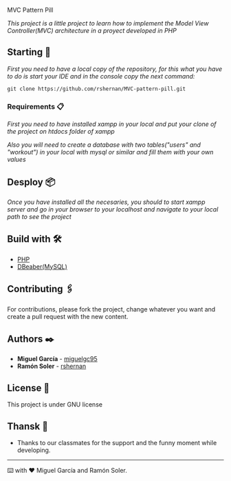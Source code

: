 
 MVC Pattern Pill

_This project is a little project to learn how to implement the Model View Controller(MVC) architecture in a proyect developed in PHP_

## Starting 🚀

_First you need to have a local copy of the repository, for this what you have to do is start your IDE and in the console copy the next command:_

```
git clone https://github.com/rshernan/MVC-pattern-pill.git
```

### Requirements 📋

_First you need to have installed xampp in your local and put your clone of the project on htdocs folder of xampp_

_Also you will need to create a database with two tables("users" and "workout") in your local with mysql or similar and fill them with your own values_ 

## Desploy 📦

_Once you have installed all the necesaries, you should to start xampp server and go in your browser to your localhost and navigate to your local path to see the project_

## Build with 🛠️

- [PHP](https://www.php.net/)
- [DBeaber(MySQL)](https://dbeaver.io/)

## Contributing 🖇️

For contributions, please fork the project, change whatever you want and create a pull request with the new content.

## Authors ✒️

- **Miguel García** - [miguelgc95](https://github.com/miguelgc95)
- **Ramón Soler** - [rshernan](https://github.com/rshernan)

## License 📄

This project is under GNU license

## Thansk 🎁

- Thanks to our classmates for the support and the funny moment while developing.

---

⌨️ with ❤️ Miguel García and Ramón Soler.
